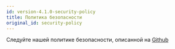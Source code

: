 ```yaml
---
id: version-4.1.0-security-policy
title: Политика безопасности
original_id: security-policy
---
```


Следуйте нашей политике безопасности, описанной на [Github](https://github.com/verdaccio/verdaccio/security/policy)